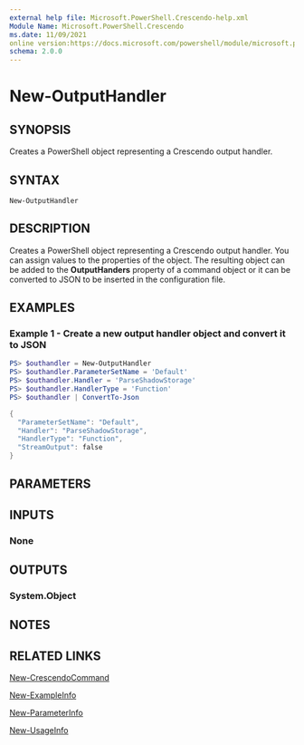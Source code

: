 ```yaml
---
external help file: Microsoft.PowerShell.Crescendo-help.xml
Module Name: Microsoft.PowerShell.Crescendo
ms.date: 11/09/2021
online version:https://docs.microsoft.com/powershell/module/microsoft.powershell.crescendo/new-outputhandler?view=ps-modules&wt.mc_id=ps-gethelp
schema: 2.0.0
---
```


# New-OutputHandler

## SYNOPSIS
Creates a PowerShell object representing a Crescendo output handler.

## SYNTAX

```
New-OutputHandler
```

## DESCRIPTION

Creates a PowerShell object representing a Crescendo output handler. You can assign values to the
properties of the object. The resulting object can be added to the **OutputHanders** property of a
command object or it can be converted to JSON to be inserted in the configuration file.

## EXAMPLES

### Example 1 - Create a new output handler object and convert it to JSON

```powershell
PS> $outhandler = New-OutputHandler
PS> $outhandler.ParameterSetName = 'Default'
PS> $outhandler.Handler = 'ParseShadowStorage'
PS> $outhandler.HandlerType = 'Function'
PS> $outhandler | ConvertTo-Json

{
  "ParameterSetName": "Default",
  "Handler": "ParseShadowStorage",
  "HandlerType": "Function",
  "StreamOutput": false
}
```

## PARAMETERS

## INPUTS

### None

## OUTPUTS

### System.Object

## NOTES

## RELATED LINKS

[New-CrescendoCommand](New-CrescendoCommand.md)

[New-ExampleInfo](New-ExampleInfo.md)

[New-ParameterInfo](New-ParameterInfo.md)

[New-UsageInfo](New-UsageInfo.md)
